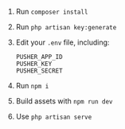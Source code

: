 1. Run `composer install`
1. Run `php artisan key:generate`
1. Edit your `.env` file, including:

    ```
    PUSHER_APP_ID
    PUSHER_KEY
    PUSHER_SECRET
    ```

1. Run `npm i`
1. Build assets with `npm run dev`
1. Use `php artisan serve`
